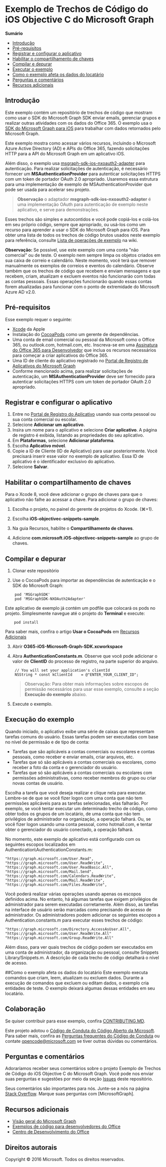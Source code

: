 # <a name="microsoft-graph-ios-objective-c-snippets-sample"></a>Exemplo de Trechos de Código do iOS Objective C do Microsoft Graph

**Sumário**

* [Introdução](#introduction)
* [Pré-requisitos](#prerequisites)
* [Registrar e configurar o aplicativo](#register)
* [Habilitar o compartilhamento de chaves](#keychain)
* [Compilar e depurar](#build)
* [Executar o exemplo](#run)
* [Como o exemplo afeta os dados do locatário](#how-the-sample-affects-your-tenant-data)
* [Perguntas e comentários](#questions)
* [Recursos adicionais](#additional-resources)

<a name="introduction"></a>
## <a name="introduction"></a>Introdução

Este exemplo contém um repositório de trechos de código que mostram como usar o SDK do Microsoft Graph SDK enviar emails, gerenciar grupos e realizar outras atividades com os dados do Office 365. O exemplo usa o [SDK do Microsoft Graph para iOS](https://github.com/microsoftgraph/msgraph-sdk-ios) para trabalhar com dados retornados pelo Microsoft Graph.

Este exemplo mostra como acessar vários recursos, incluindo o Microsoft Azure Active Directory (AD) e APIs do Office 365, fazendo solicitações HTTP para a API do Microsoft Graph em um aplicativo iOS. 

Além disso, o exemplo usa [msgraph-sdk-ios-nxoauth2-adapter](https://github.com/microsoftgraph/msgraph-sdk-ios-nxoauth2-adapter) para autenticação. Para realizar solicitações de autenticação, é necessário fornecer um **MSAuthenticationProvider** para autenticar solicitações HTTPS com um token de portador OAuth 2.0 apropriado. Usaremos essa estrutura para uma implementação de exemplo de MSAuthenticationProvider que pode ser usada para acelerar seu projeto.

 > **Observação** o adaptador **msgraph-sdk-ios-nxoauth2-adapter** é uma implementação OAuth para autenticação de exemplo neste aplicativo, e serve para demonstrações.

Esses trechos são simples e autocontidos e você pode copiá-los e colá-los em seu próprio código, sempre que apropriado, ou usá-los como um recurso para aprender a usar o SDK do Microsoft Graph para iOS. Para obter uma lista de todos os trechos de código brutos usados neste exemplo para referência, consulte [Lista de operações de exemplo](https://github.com/microsoftgraph/iOS-objectiveC-snippets-sample/wiki/Sample-Operations-List) na wiki.

**Observação:** Se possível, use este exemplo com uma conta "não comercial" ou de teste. O exemplo nem sempre limpa os objetos criados em sua caixa de correio e calendário. Neste momento, você terá que remover manualmente os exemplos de correios e eventos do calendário. Observe também que os trechos de código que recebem e enviam mensagens e que recebem, criam, atualizam e excluem eventos não funcionarão com todas as contas pessoais. Essas operações funcionarão quando essas contas forem atualizadas para funcionar com o ponto de extremidade do Microsoft Azure AD v2.0.

 

<a name="prerequisites"></a>
## <a name="prerequisites"></a>Pré-requisitos ##

Esse exemplo requer o seguinte:  
* [Xcode](https://developer.apple.com/xcode/downloads/) da Apple
* Instalação do [CocoaPods](https://guides.cocoapods.org/using/using-cocoapods.html) como um gerente de dependências.
* Uma conta de email comercial ou pessoal da Microsoft como o Office 365, ou outlook.com, hotmail.com, etc. Inscreva-se em uma [Assinatura do Office 365 para Desenvolvedor](https://aka.ms/devprogramsignup) que inclua os recursos necessários para começar a criar aplicativos do Office 365.
* Uma ID de cliente do aplicativo registrado no [Portal de Registro de Aplicativos do Microsoft Graph](https://graph.microsoft.io/en-us/app-registration)
* Conforme mencionado acima, para realizar solicitações de autenticação, um **MSAuthenticationProvider** deve ser fornecido para autenticar solicitações HTTPS com um token de portador OAuth 2.0 apropriado. 


      
<a name="register"></a>
## <a name="register-and-configure-the-app"></a>Registrar e configurar o aplicativo

1. Entre no [Portal de Registro do Aplicativo](https://apps.dev.microsoft.com/) usando sua conta pessoal ou sua conta comercial ou escolar.  
2. Selecione **Adicionar um aplicativo**.  
3. Insira um nome para o aplicativo e selecione **Criar aplicativo**. A página de registro é exibida, listando as propriedades do seu aplicativo.  
4. Em **Plataformas**, selecione **Adicionar plataforma**.  
5. Escolha **Aplicativo móvel**.  
6. Copie a ID de Cliente (ID de Aplicativo) para usar posteriormente. Você precisará inserir esse valor no exemplo de aplicativo. Essa ID de aplicativo é o identificador exclusivo do aplicativo.   
7. Selecione **Salvar**.  

<a name="keychain"></a>
## <a name="enable-keychain-sharing"></a>Habilitar o compartilhamento de chaves
 
Para o Xcode 8, você deve adicionar o grupo de chaves para que o aplicativo não falhe ao acessar a chave. Para adicionar o grupo de chaves:
 
1. Escolha o projeto, no painel do gerente de projetos do Xcode. (⌘+1).
 
2. Escolha **iOS-objectivec-snippets-sample**.
 
3. Na guia Recursos, habilite o **Compartilhamento de chaves**.
 
4. Adicione **com.microsoft.iOS-objectivec-snippets-sample** ao grupo de chaves.

<a name="build"></a>
## <a name="build-and-debug"></a>Compilar e depurar  

1. Clonar este repositório
2. Use o CocoaPods para importar as dependências de autenticação e o SDK do Microsoft Graph:

        pod 'MSGraphSDK'
        pod 'MSGraphSDK-NXOAuth2Adapter'


 Este aplicativo de exemplo já contém um podfile que colocará os pods no projeto. Simplesmente navegue até o projeto do **Terminal** e execute:

        pod install

   Para saber mais, confira o artigo **Usar o CocoaPods** em [Recursos Adicionais](#AdditionalResources)

3. Abrir **O365-iOS-Microsoft-Graph-SDK.xcworkspace**
4. Abra **AuthenticationConstants.m**. Observe que você pode adicionar o valor de **ClientID** do processo de registro, na parte superior do arquivo.

        // You will set your application's clientId
        NSString * const kClientId    = @"ENTER_YOUR_CLIENT_ID";

    > Observação: Para obter mais informações sobre escopos de permissão necessários para usar esse exemplo, consulte a seção **Execução do exemplo** abaixo.
5. Execute o exemplo.

<a name="run"></a>
## <a name="running-the-sample"></a>Execução do exemplo

Quando iniciado, o aplicativo exibe uma série de caixas que representam tarefas comuns do usuário. Essas tarefas podem ser executadas com base no nível de permissão e de tipo de conta:

- Tarefas que são aplicáveis a contas comerciais ou escolares e contas pessoais, como receber e enviar emails, criar arquivos, etc.
- Tarefas que só são aplicáveis a contas comerciais ou escolares, como receber a foto da conta e o gerenciador do usuário.
- Tarefas que só são aplicáveis a contas comerciais ou escolares com permissões administrativas, como receber membros do grupo ou criar novas contas de usuário.

Escolha a tarefa que você deseja realizar e clique nela para executar. Lembre-se de que se você fizer logon com uma conta que não tem permissões aplicáveis para as tarefas selecionadas, elas falharão. Por exemplo, se você tentar executar um determinado trecho de código, como obter todos os grupos de um locatário, de uma conta que não tem privilégios de administrador na organização, a operação falhará. Ou, se você fizer logon usando uma conta pessoal, como hotmail.com, e tentar obter o gerenciador do usuário conectado, a operação falhará.

No momento, este exemplo de aplicativo está configurado com os seguintes escopos localizados em Authentication\AuthenticationConstants.m:

    "https://graph.microsoft.com/User.Read",
    "https://graph.microsoft.com/User.ReadWrite",
    "https://graph.microsoft.com/User.ReadBasic.All",
    "https://graph.microsoft.com/Mail.Send",
    "https://graph.microsoft.com/Calendars.ReadWrite",
    "https://graph.microsoft.com/Mail.ReadWrite",
    "https://graph.microsoft.com/Files.ReadWrite",

Você poderá realizar várias operações usando apenas os escopos definidos acima. No entanto, há algumas tarefas que exigem privilégios de administrador para serem executadas corretamente. Além disso, as tarefas na interface de usuário serão marcadas como precisando de acesso de administrador. Os administradores podem adicionar os seguintes escopos a Authentication.constants.m para executar esses trechos de código:

    "https://graph.microsoft.com/Directory.AccessAsUser.All",
    "https://graph.microsoft.com/User.ReadWrite.All"
    "https://graph.microsoft.com/Group.ReadWrite.All"

Além disso, para ver quais trechos de código podem ser executados em uma conta de administrador, da organização ou pessoal, consulte Snippets Library/Snippets.m. A descrição de cada trecho de código detalhará o nível de acesso.

<a name="#how-the-sample-affects-your-tenant-data"></a>
##<a name="how-the-sample-affects-your-tenant-data"></a>Como o exemplo afeta os dados do locatário
Este exemplo executa comandos que criam, leem, atualizam ou excluem dados. Durante a execução de comandos que excluem ou editam dados, o exemplo cria entidades de teste. O exemplo deixará algumas dessas entidades em seu locatário.

<a name="contributing"></a>
## <a name="contributing"></a>Colaboração  

Se quiser contribuir para esse exemplo, confira [CONTRIBUTING.MD](/CONTRIBUTING.md).

Este projeto adotou o [Código de Conduta do Código Aberto da Microsoft](https://opensource.microsoft.com/codeofconduct/). Para saber mais, confira as [Perguntas frequentes do Código de Conduta](https://opensource.microsoft.com/codeofconduct/faq/) ou contate [opencode@microsoft.com](mailto:opencode@microsoft.com) se tiver outras dúvidas ou comentários.

<a name="questions"></a>
## <a name="questions-and-comments"></a>Perguntas e comentários

Adoraríamos receber seus comentários sobre o projeto Exemplo de Trechos de Código do iOS Objective C do Microsoft Graph. Você pode nos enviar suas perguntas e sugestões por meio da seção [Issues](https://github.com/microsoftgraph/iOS-objectiveC-snippets-sample/issues) deste repositório.

Seus comentários são importantes para nós. Junte-se a nós na página [Stack Overflow](http://stackoverflow.com/questions/tagged/office365+or+microsoftgraph). Marque suas perguntas com [MicrosoftGraph].

<a name="additional-resources"></a>
## <a name="additional-resources"></a>Recursos adicionais  

- [Visão geral do Microsoft Graph](http://graph.microsoft.io)
- [Exemplos de código para desenvolvedores do Office](http://dev.office.com/code-samples)
- [Centro de Desenvolvimento do Office](http://dev.office.com/)


## <a name="copyright"></a>Direitos autorais
Copyright © 2016 Microsoft. Todos os direitos reservados.
